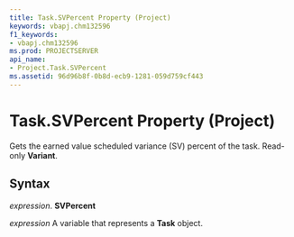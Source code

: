 ```yaml
---
title: Task.SVPercent Property (Project)
keywords: vbapj.chm132596
f1_keywords:
- vbapj.chm132596
ms.prod: PROJECTSERVER
api_name:
- Project.Task.SVPercent
ms.assetid: 96d96b8f-0b8d-ecb9-1281-059d759cf443
---
```



# Task.SVPercent Property (Project)

Gets the earned value scheduled variance (SV) percent of the task. Read-only  **Variant**.


## Syntax

 _expression_. **SVPercent**

 _expression_ A variable that represents a **Task** object.


